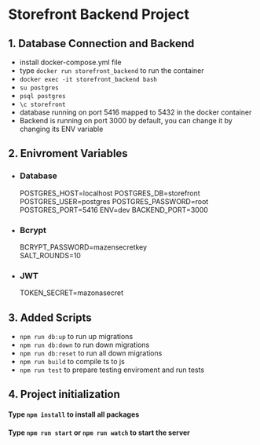 # Storefront Backend Project

## 1. Database Connection and Backend

- install docker-compose.yml file
- type `docker run storefront_backend` to run the container
- `docker exec -it storefront_backend bash`
- `su postgres`
- `psql postgres`
- `\c storefront`
- database running on port 5416 mapped to 5432 in the docker container
- Backend is running on port 3000 by default, you can change it by changing its ENV variable

## 2. Enivroment Variables

- ### Database

  POSTGRES_HOST=localhost
  POSTGRES_DB=storefront
  POSTGRES_USER=postgres
  POSTGRES_PASSWORD=root
  POSTGRES_PORT=5416
  ENV=dev
  BACKEND_PORT=3000

- ### Bcrypt

  BCRYPT_PASSWORD=mazensecretkey<br>
  SALT_ROUNDS=10

- ### JWT
  TOKEN_SECRET=mazonasecret

## 3. Added Scripts

- `npm run db:up` to run up migrations
- `npm run db:down` to run down migrations
- `npm run db:reset` to run all down migrations
- `npm run build` to compile ts to js
- `npm run test` to prepare testing enviroment and run tests

## 4. Project initialization

#### Type `npm install` to install all packages

#### Type `npm run start` or `npm run watch` to start the server
